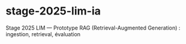 # stage-2025-lim-ia
Stage 2025 LIM — Prototype RAG (Retrieval-Augmented Generation) : ingestion, retrieval, évaluation
